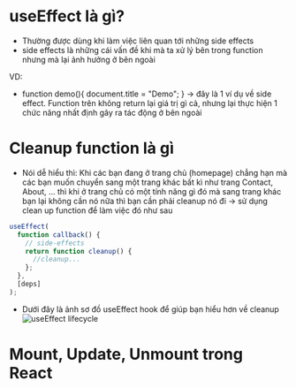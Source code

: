 # useEffect là gì?

- Thường được dùng khi làm việc liên quan tới những side effects
- side effects là những cái vấn đề khi mà ta xử lý bên trong function nhưng mà lại ảnh hưởng ở bên ngoài

VD:

- function demo(){
  document.title = "Demo";
  }
  -> đây là 1 ví dụ về side effect. Function trên không return lại giá trị gì cả, nhưng lại thực hiện 1 chức năng nhất định gây ra tác động ở bên ngoài

# Cleanup function là gì

- Nói dễ hiểu thì:
  Khi các bạn đang ở trang chủ (homepage) chẳng hạn mà các bạn muốn chuyển sang một trang khác bất kì như trang Contact, About, ... thì khi ở trang chủ có một tính năng gì đó mà sang trang khác bạn lại không cần nó nữa thì bạn cần phải cleanup nó đi
  -> sử dụng clean up function để làm việc đó như sau

```js
useEffect(
  function callback() {
    // side-effects
    return function cleanup() {
      //cleanup...
    };
  },
  [deps]
);
```

- Dưới đây là ảnh sơ đồ useEffect hook để giúp bạn hiểu hơn về cleanup
![useEffect lifecycle](https://user-images.githubusercontent.com/88824627/181787967-13243cae-fa00-4f98-80d2-6d4c542763cf.svg)


# Mount, Update, Unmount trong React
